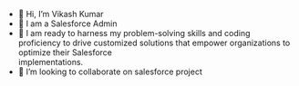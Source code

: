 - 👋 Hi, I’m Vikash Kumar
- 👀 I am a Salesforce Admin
- 🌱 I am ready to harness my problem-solving skills and coding proficiency to drive customized solutions that empower organizations to optimize their Salesforce     
     implementations.
- 💞️ I’m looking to collaborate on salesforce project
  

<!---
Vikashkumar2094/Vikashkumar2094 is a ✨ special ✨ repository because its `README.md` (this file) appears on your GitHub profile.
You can click the Preview link to take a look at your changes.
--->

